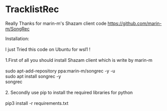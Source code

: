 # TracklistRec
Really Thanks for marin-m's Shazam client code
https://github.com/marin-m/SongRec<br>

Installation:<br>
<br>
I just Tried this code on Ubuntu for wsl1 !<br>
<br>
1.First of all you should install Shazam client which is write by marin-m<br>
<br>
sudo apt-add-repository ppa:marin-m/songrec -y -u <br>
sudo apt install songrec -y <br>
songrec <br>
<br>
2. Secondly use pip to install the required libraries for python<br>
<br>
pip3 install -r requirements.txt


